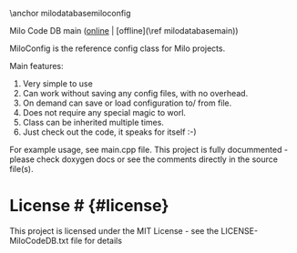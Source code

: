 \anchor milodatabasemiloconfig

Milo Code DB main ([online](https://qtdocs.milosolutions.com/milo-code-db/main/) | [offline](\ref milodatabasemain))

MiloConfig is the reference config class for Milo projects.

Main features:
1. Very simple to use
2. Can work without saving any config files, with no overhead.
3. On demand can save or load configuration to/ from file.
4. Does not require any special magic to worl.
5. Class can be inherited multiple times.
6. Just check out the code, it speaks for itself :-)

For example usage, see main.cpp file. This project is fully docummented - please
check doxygen docs or see the comments directly in the source file(s).

# License # {#license}

This project is licensed under the MIT License - see the LICENSE-MiloCodeDB.txt file for details